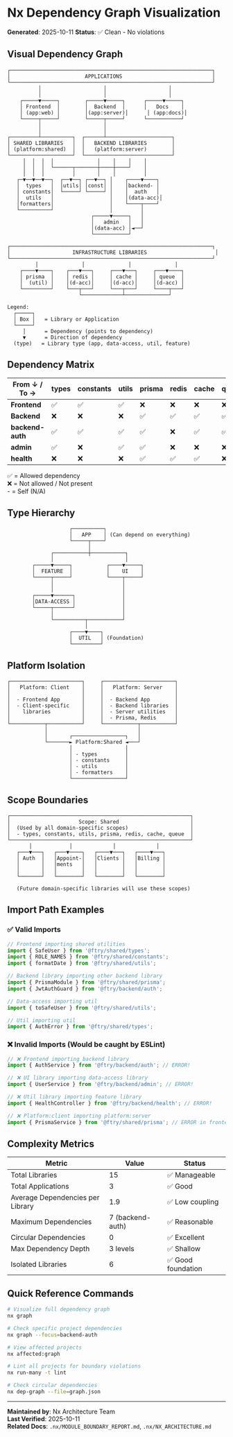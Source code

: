# Nx Dependency Graph Visualization

**Generated**: 2025-10-11
**Status**: ✅ Clean - No violations

## Visual Dependency Graph

```
┌─────────────────────────────────────────────────────────────────┐
│                        APPLICATIONS                             │
└─────────────────────────────────────────────────────────────────┘
          │                    │                    │
          │                    │                    │
    ┌─────▼─────┐        ┌─────▼─────┐      ┌─────▼─────┐
    │ Frontend  │        │  Backend  │      │   Docs    │
    │ (app:web) │        │(app:server)│      │ (app:docs)│
    └─────┬─────┘        └─────┬─────┘      └───────────┘
          │                    │
          │                    │
┌─────────┴──────────┐  ┌──────┴─────────────────────┐
│ SHARED LIBRARIES   │  │   BACKEND LIBRARIES        │
│ (platform:shared)  │  │   (platform:server)        │
└────────────────────┘  └────────────────────────────┘
     │  │  │  │              │    │    │    │
     │  │  │  └──────┬───────┼────┼────┘    │
     │  │  │         │       │    │         │
   ┌─▼──▼──▼──┐  ┌──▼──┐ ┌──▼──┐ │    ┌────▼────┐
   │  types   │  │utils│ │const│ │    │backend- │
   │ constants│  └─────┘ └─────┘ │    │  auth   │
   │  utils   │                  │    │(data-acc)│
   │formatters│                  │    └────┬────┘
   └──────────┘                  │         │
                           ┌─────▼─────┐   │
                           │   admin   │   │
                           │(data-acc) │◄──┘
                           └───────────┘

┌─────────────────────────────────────────────────────────────────┐
│                    INFRASTRUCTURE LIBRARIES                      │
└─────────────────────────────────────────────────────────────────┘
         │              │              │              │
    ┌────▼────┐    ┌───▼───┐     ┌───▼───┐     ┌───▼────┐
    │ prisma  │    │ redis │     │ cache │     │ queue  │
    │  (util) │    │(d-acc)│     │(d-acc)│     │(d-acc) │
    └─────────┘    └───┬───┘     └───┬───┘     └────┬───┘
                       └─────────────┴──────────────┘

Legend:
  ┌─────┐
  │ Box │   = Library or Application
  └─────┘
     │      = Dependency (points to dependency)
     ▼      = Direction of dependency
  (type)   = Library type (app, data-access, util, feature)
```

## Dependency Matrix

| From ↓ / To →    | types | constants | utils | prisma | redis | cache | queue | backend-auth | admin | health |
| ---------------- | ----- | --------- | ----- | ------ | ----- | ----- | ----- | ------------ | ----- | ------ |
| **Frontend**     | ✅    | ✅        | ✅    | ❌     | ❌    | ❌    | ❌    | ❌           | ❌    | ❌     |
| **Backend**      | ❌    | ❌        | ❌    | ✅     | ✅    | ✅    | ✅    | ✅           | ✅    | ✅     |
| **backend-auth** | ✅    | ✅        | ✅    | ✅     | ❌    | ✅    | ✅    | -            | ❌    | ❌     |
| **admin**        | ✅    | ❌        | ✅    | ✅     | ❌    | ❌    | ❌    | ✅           | -     | ❌     |
| **health**       | ❌    | ❌        | ❌    | ✅     | ✅    | ✅    | ❌    | ❌           | ❌    | -      |

✅ = Allowed dependency  
❌ = Not allowed / Not present  
\- = Self (N/A)

## Type Hierarchy

```
                    ┌──────────┐
                    │   APP    │ (Can depend on everything)
                    └─────┬────┘
                          │
              ┌───────────┼───────────┐
              │                       │
        ┌─────▼─────┐           ┌────▼─────┐
        │  FEATURE  │           │    UI    │
        └─────┬─────┘           └────┬─────┘
              │                      │
              │                      │
        ┌─────▼──────┐               │
        │DATA-ACCESS │               │
        └─────┬──────┘               │
              │                      │
              └──────────┬───────────┘
                         │
                    ┌────▼────┐
                    │  UTIL   │ (Foundation)
                    └─────────┘
```

## Platform Isolation

```
┌───────────────────────┐     ┌───────────────────────┐
│   Platform: Client    │     │   Platform: Server    │
│                       │     │                       │
│  - Frontend App       │     │  - Backend App        │
│  - Client-specific    │     │  - Backend libraries  │
│    libraries          │     │  - Server utilities   │
│                       │     │  - Prisma, Redis      │
└───────────┬───────────┘     └───────────┬───────────┘
            │                             │
            │       ┌─────────────────┐   │
            └───────► Platform:Shared ◄───┘
                    │                 │
                    │ - types         │
                    │ - constants     │
                    │ - utils         │
                    │ - formatters    │
                    └─────────────────┘
```

## Scope Boundaries

```
┌──────────────────────────────────────────────────────────┐
│                      Scope: Shared                       │
│  (Used by all domain-specific scopes)                    │
│  - types, constants, utils, prisma, redis, cache, queue  │
└──────────────────────────────────────────────────────────┘
       │            │             │             │
   ┌───▼───┐   ┌───▼────┐   ┌────▼───┐   ┌────▼───┐
   │ Auth  │   │Appoint-│   │Clients │   │Billing │
   │       │   │ments   │   │        │   │        │
   │       │   │        │   │        │   │        │
   └───────┘   └────────┘   └────────┘   └────────┘

   (Future domain-specific libraries will use these scopes)
```

## Import Path Examples

### ✅ Valid Imports

```typescript
// Frontend importing shared utilities
import { SafeUser } from '@ftry/shared/types';
import { ROLE_NAMES } from '@ftry/shared/constants';
import { formatDate } from '@ftry/shared/utils';

// Backend library importing other backend library
import { PrismaModule } from '@ftry/shared/prisma';
import { JwtAuthGuard } from '@ftry/backend/auth';

// Data-access importing util
import { toSafeUser } from '@ftry/shared/utils';

// Util importing util
import { AuthError } from '@ftry/shared/types';
```

### ❌ Invalid Imports (Would be caught by ESLint)

```typescript
// ❌ Frontend importing backend library
import { AuthService } from '@ftry/backend/auth'; // ERROR!

// ❌ UI library importing data-access library
import { UserService } from '@ftry/backend/admin'; // ERROR!

// ❌ Util library importing feature library
import { HealthController } from '@ftry/backend/health'; // ERROR!

// ❌ Platform:client importing platform:server
import { PrismaService } from '@ftry/shared/prisma'; // ERROR in frontend!
```

## Complexity Metrics

| Metric                           | Value            | Status             |
| -------------------------------- | ---------------- | ------------------ |
| Total Libraries                  | 15               | ✅ Manageable      |
| Total Applications               | 3                | ✅ Good            |
| Average Dependencies per Library | 1.9              | ✅ Low coupling    |
| Maximum Dependencies             | 7 (backend-auth) | ✅ Reasonable      |
| Circular Dependencies            | 0                | ✅ Excellent       |
| Max Dependency Depth             | 3 levels         | ✅ Shallow         |
| Isolated Libraries               | 6                | ✅ Good foundation |

## Quick Reference Commands

```bash
# Visualize full dependency graph
nx graph

# Check specific project dependencies
nx graph --focus=backend-auth

# View affected projects
nx affected:graph

# Lint all projects for boundary violations
nx run-many -t lint

# Check circular dependencies
nx dep-graph --file=graph.json
```

---

**Maintained by**: Nx Architecture Team  
**Last Verified**: 2025-10-11  
**Related Docs**: `.nx/MODULE_BOUNDARY_REPORT.md`, `.nx/NX_ARCHITECTURE.md`
